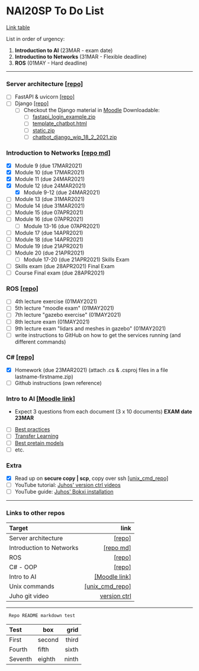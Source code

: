 # NAI20SP To Do List
[Link table](https://github.com/oskarforssell/NAI20SP_ToDo/blob/main/README.md#links-to-other-repos)

List in order of urgency:
1. **Introduction to AI** (23MAR - exam date)
2. **Introductino to Networks** (31MAR - Flexible deadline)
3. **ROS** (01MAY - Hard deadline)
---
### Server architecture [[repo]](https://github.com/oskarforssell/server_architectures)
- [ ] FastAPI & uvicorn [[repo]](https://github.com/oskarforssell/server_architectures/tree/master/fastAPI_code)
- [ ] Django [[repo]](https://github.com/oskarforssell/server_architectures/tree/master/django_chatbot)
    - [ ] Checkout the Django material in [Moodle](https://samkmoodle.samk.fi/course/view.php?id=354 "18.2.2021 - FastAPI & Django") 
	    Downloadable:
	    - [ ] [fastapi\_login\_example.zip](https://samkmoodle.samk.fi/mod/resource/view.php?id=13608)
	    - [ ] [template\_chatbot.html](https://samkmoodle.samk.fi/mod/resource/view.php?id=13617)
	    - [ ] [static.zip](https://samkmoodle.samk.fi/mod/resource/view.php?id=13632)
	    - [ ] [chatbot\_django\_wip\_18\_2\_2021.zip](https://samkmoodle.samk.fi/mod/resource/view.php?id=13687)

### Introduction to Networks [[repo md]](https://github.com/oskarforssell/server_architectures/blob/master/networks.md)
- [x] Module 9 (due 17MAR2021)
- [x] Module 10 (due 17MAR2021)
- [x] Module 11 (due 24MAR2021)
- [x] Module 12 (due 24MAR2021)
  - [x] Module 9-12 (due 24MAR2021)
- [ ] Module 13 (due 31MAR2021)
- [ ] Module 14 (due 31MAR2021)
- [ ] Module 15 (due 07APR2021)
- [ ] Module 16 (due 07APR2021)
  - [ ] Module 13-16 (due 07APR2021)
- [ ] Module 17 (due 14APR2021)
- [ ] Module 18 (due 14APR2021)
- [ ] Module 19 (due 21APR2021)
- [ ] Module 20 (due 21APR2021)
  - [ ] Module 17-20 (due 21APR2021)
Skills Exam
- [ ] Skills exam (due 28APR2021)
Final Exam
- [ ] Course Final exam (due 28APR2021)

### ROS [[repo]](https://github.com/oskarforssell/ros_course)
- [ ] 4th lecture exercise (01MAY2021)
- [ ] 5th lecture "moodle exam" (01MAY2021)
- [ ] 7th lecture "gazebo exercise" (01MAY2021)
- [ ] 8th lecture exam (01MAY2021)
- [ ] 9th lecture exam "lidars and meshes in gazebo" (01MAY2021)
- [ ] write instructions to GitHub on how to get the services running (and different commands)

### C# [[repo]](https://github.com/oskarforssell/c_code)
- [x] Homework (due 23MAR2021)  (attach .cs & .csproj files in a file lastname-firstname.zip)
- [ ] Github instructions (own reference)

### Intro to AI [[Moodle link]](https://samkmoodle.samk.fi/course/view.php?id=358)
- Expect 3 questions from each document (3 x 10 documents) **EXAM date 23MAR**
- [ ] [Best practices](https://samkmoodle.samk.fi/mod/resource/view.php?id=13820)
- [ ] [Transfer Learning](https://samkmoodle.samk.fi/mod/resource/view.php?id=13816)
- [ ] [Best pretain models](https://samkmoodle.samk.fi/mod/resource/view.php?id=13816)
- [ ] etc.

### Extra
- [x] Read up on **secure copy | scp**, copy over ssh [[unix_cmd_repo]](https://github.com/oskarforssell/unix_terminal_commands)
- [ ] YouTube tutorial: [Juhos' version ctrl videos](https://www.youtube.com/watch?v=A2lt5TORO1c&list=PLT_HKwjjqjcUtdDqbleCDkev0KyUYF5uj "Juho Salli's tutorial on https://www.youtube.com/")
- [ ] YouTube guide: [Juhos' Bokxi installation](https://www.youtube.com/watch?v=0YMrpY4Fm_0 "Juho Salli's BOKXI installation guide - Finnish")

---
### Links to other repos
Target | link
:--|----:
Server architecture | [[repo]](https://github.com/oskarforssell/server_architectures)
Introduction to Networks | [[repo md]](https://github.com/oskarforssell/server_architectures/blob/master/networks.md)
ROS | [[repo]](https://github.com/oskarforssell/ros_course)
C# - OOP | [[repo]](https://github.com/oskarforssell/c_code)
Intro to AI | [[Moodle link]](https://samkmoodle.samk.fi/course/view.php?id=358)
Unix commands | [[unix_cmd_repo]](https://github.com/oskarforssell/unix_terminal_commands)    
Juho git video | [version ctrl](https://www.youtube.com/watch?v=A2lt5TORO1c&list=PLT_HKwjjqjcUtdDqbleCDkev0KyUYF5uj "Juho Salli's tutorial on https://www.youtube.com/")

---

<code> Repo README markdown test </code>

Test | box | grid
:--|--|--:
First | second | third
Fourth | fifth | sixth
Seventh | eighth | ninth 
